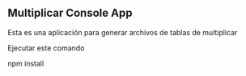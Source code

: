 ## Multiplicar Console App
Esta es una aplicación para generar archivos de tablas de multiplicar

Ejecutar este comando

npm install
